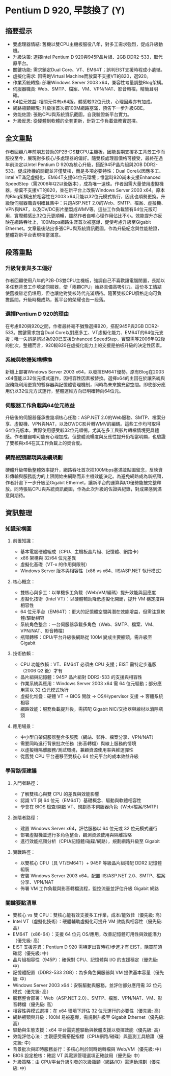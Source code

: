 # Pentium D 920, 早該換了 (Y)

## 摘要提示
- 雙處理器情結: 舊機以雙CPU主機板服役八年，對多工需求強烈，促成升級動機。
- 升級決策: 選擇Intel Pentium D 920與945P晶片組、2GB DDR2-533，取代原平台。
- 關鍵功能: 需求鎖定Dual Core、VT、EM64T；誤判EIST支援時程成小遺憾。
- 虛擬化需求: 因需跑Virtual Machine而放棄不支援VT的820，選920。
- 作業系統轉換: 部署Windows Server 2003 x64，兼容性考量調整Blog架構。
- 伺服器職責: Web、SMTP、檔案、VM、VPN/NAT、影音轉檔，精簡且明確。
- 64位元效益: 相關元件有x64版，體感較32位元快，心理因素亦有加成。
- 網路瓶頸顯現: 升級後首次把100M網路塞滿，預告下一步升級GBE。
- 效能佐證: 張貼CPU與系統資訊截圖，自我驗證新平台實力。
- 升級反思: 從硬體到軟體的全套更新，針對工作負載做務實選擇。

## 全文重點
作者回顧八年前朋友贊助的P2B-DS雙CPU主機板，因能長期支撐多工背景工作而服役至今，展現對多核心/多處理器的偏好。隨雙核處理器價格可接受，最終在過年前決定以Intel Pentium D 920為核心升級，搭配945P晶片組與2GB DDR2-533。促成換機的關鍵並非僅雙核，而是多項必要特性：Dual Core以因應多工、Intel VT滿足虛擬化、EM64T支援64位元環境；惟當時920尚未支援Enhanced SpeedStep（需2006年Q2以後版本），成為唯一遺珠。作者因需大量使用虛擬機器，捨棄不支援VT的820，並在新平台上改裝Windows Server 2003 x64。原本的Blog架構出於相容性在2003 x64只能以32位元模式執行，因此也順勢更換。升級後伺服器職責明確且集中：只跑ASP.NET 2.0的Web、SMTP、檔案、虛擬機、VPN與NAT，以及DV/DC影片壓製成WMV等。這些工作負載皆有64位元版可用，實際體感比32位元更順暢，雖然作者自嘲心理作用佔比不小。效能提升亦反映在網路吞吐上，100Mbps網路生涯首次被塞爆，促使考慮升級至Gigabit Ethernet。文章最後貼出多張CPU與系統資訊截圖，作為升級紀念與性能驗證，整體對新平台表現相當滿意。

## 段落重點
### 升級背景與多工偏好
作者回顧使用八年的P2B-DS雙CPU主機板，強調自己不喜歡讓電腦閒置，長期以多任務背景工作填滿伺服器，使「兩顆CPU」始終具備高吸引力。這份多工情結使舊機雖老仍堪用，但也讓他對雙核時代充滿期待。隨著雙核CPU價格走向可負擔區間，升級時機成熟，舊平台的榮耀也告一段落。

### 選擇Pentium D 920的理由
在考慮820與920之間，作者最終毫不猶豫選擇920，搭配945P與2GB DDR2-533。關鍵需求包含Dual Core以對應多工、VT虛擬化能力、EM64T的64位元支援；唯一失誤是誤以為920已支援Enhanced SpeedStep，實際需等2006年Q2後的批次。整體而言，920較820在虛擬化能力上的支援是拍板升級的決定性因素。

### 系統與軟體架構轉換
新機上部署Windows Server 2003 x64，以發揮EM64T優勢。原有Blog在2003 x64僅能以32位元模式運作，因相容性因素被替換。選擇x64的主因在於讓系統與服務能利用更寬的暫存器與記憶體管理機制，同時為未來擴充留空間。即使部分應用仍以32位元方式運行，整體運維方向已明確轉向64位元。

### 伺服器工作負載與64位元效益
升級後的伺服器僅承擔幾項核心任務：ASP.NET 2.0的Web服務、SMTP、檔案分享、虛擬機、VPN與NAT，以及DV/DC影片轉WMV的編碼。這些工作均可取得64位元版本，實際使用感受較32位元順暢，尤其在多工與影片轉檔情境更具體感。作者雖自嘲可能有心理加成，但整體流暢度與反應性提升仍相當明顯，也驗證了雙核與x64在其工作負載上的契合度。

### 網路瓶頸顯現與後續規劃
硬體升級帶動整體效率提升，網路吞吐首次把100Mbps塞滿並貼圖留念，反映資料傳輸與服務能力的上限開始由網路而非主機效能決定。為避免網路成為新瓶頸，作者計畫下一步升級至Gigabit Ethernet，讓新平台的運算與I/O優勢能被完整釋放。同時張貼CPU與系統資訊截圖，作為此次升級的佐證與紀錄，對成果感到滿意與期待。

## 資訊整理

### 知識架構圖
1. 前置知識：
   - 基本電腦硬體組成（CPU、主機板晶片組、記憶體、網路卡）
   - x86 架構與 32/64 位元差異
   - 虛擬化基礎（VT-x 的作用與限制）
   - Windows Server 版本與相容性（x86 vs x64、IIS/ASP.NET 執行模式）

2. 核心概念：
   - 雙核心與多工：以單機多工負載（Web/VM/編碼）提升效能與回應度
   - 虛擬化技術（Intel VT）：以硬體輔助降低虛擬化開銷，提升 VM 穩定度與相容性
   - 64 位元平台（EM64T）：更大的記憶體空間與潛在效能增益，但需注意軟體/驅動相容
   - 系統角色整合：一台伺服器承載多角色（Web、SMTP、檔案、VM、VPN/NAT、影音轉檔）
   - 瓶頸轉移：CPU/平台升級後網路從 100M 變成主要瓶頸，需升級至 Gigabit

3. 技術依賴：
   - CPU 功能依賴：VT、EM64T 必須由 CPU 支援；EIST 需特定步進版（2006 Q2 後）才有
   - 晶片組與記憶體：945P 晶片組對 DDR2-533 的支援與相容性
   - 作業系統與應用：Windows Server 2003 x64 需 64 位元驅動；部分應用需以 32 位元模式執行
   - 虛擬化堆疊：硬體 VT → BIOS 開啟 → OS/Hypervisor 支援 → 客體系統相容
   - 網路效能：服務負載提升後，需搭配 Gigabit NIC/交換器與線材以消除瓶頸

4. 應用場景：
   - 中小型自架伺服器整合多服務（網站、郵件、檔案分享、VPN/NAT）
   - 需要同時進行背景批次任務（影音轉檔）與線上服務的情境
   - 以虛擬機隔離服務/測試環境，兼顧資源使用率與維運彈性
   - 從舊雙 CPU 平台遷移至雙核心 64 位元平台的成本效益升級

### 學習路徑建議
1. 入門者路徑：
   - 了解雙核心與雙 CPU 的差異與效能影響
   - 認識 VT 與 64 位元（EM64T）基礎概念、驅動與軟體相容性
   - 學會在 BIOS 檢查/開啟 VT、規劃基本伺服器角色（Web/檔案/SMTP）

2. 進階者路徑：
   - 建置 Windows Server x64，評估服務以 64 位元或 32 位元模式運行
   - 部署虛擬機並進行多角色整合，觀測資源使用與隔離策略
   - 進行效能瓶頸分析（CPU/記憶體/磁碟/網路），規劃網路升級至 Gigabit

3. 實戰路徑：
   - 以雙核心 CPU（具 VT/EM64T）+ 945P 等級晶片組搭配 DDR2 記憶體組裝
   - 安裝 Windows Server 2003 x64，配置 IIS/ASP.NET 2.0、SMTP、檔案分享、VPN/NAT
   - 佈署 VM 工作負載與影音轉檔流程，監控流量並評估升級 Gigabit 網路

### 關鍵要點清單
- 雙核心 vs 雙 CPU：雙核心能有效支援多工作業，成本/能效佳（優先級: 高）
- Intel VT（虛擬化技術）：硬體輔助虛擬化可提升 VM 效能與相容性（優先級: 高）
- EM64T（x86-64）：支援 64 位元 OS/應用，改善記憶體可用性與效能潛力（優先級: 高）
- EIST 支援差異：Pentium D 920 需特定出貨時程/步進才有 EIST，購買前須確認（優先級: 中）
- 晶片組相容性（945P）：確保對 CPU、記憶體與 I/O 的支援穩定（優先級: 中）
- 記憶體配置（DDR2-533 2GB）：為多角色伺服器與 VM 提供基本容量（優先級: 中）
- Windows Server 2003 x64：安裝驅動與服務，並評估部分應用需 32 位元模式（優先級: 高）
- 服務整合部署：Web（ASP.NET 2.0）、SMTP、檔案、VPN/NAT、VM、影音轉檔（優先級: 高）
- 相容性與模式選擇：在 x64 環境下評估 32 位元運行的必要性（優先級: 高）
- 網路瓶頸與升級：100M 易被塞爆，需規劃升級至 Gigabit Ethernet（優先級: 高）
- 驅動與生態支援：x64 平台需完整驅動與軟體支援以發揮效能（優先級: 高）
- 效能評估心法：主觀感受需搭配指標（CPU/網路/磁碟）與量測工具驗證（優先級: 中）
- 背景批次與即時服務並行：多核心利於同時跑轉檔與 Web/VM（優先級: 中）
- BIOS 設定檢核：確認 VT 與電源管理選項正確啟用（優先級: 中）
- 升級策略：由 CPU/平台升級引發的次級瓶頸（網路/IO）需連動規劃（優先級: 中）